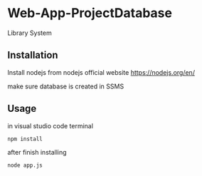 # Web-App-ProjectDatabase
Library System

## Installation
Install nodejs from nodejs official website
https://nodejs.org/en/

make sure database is created in SSMS

## Usage
in visual studio code terminal
```bash
npm install
```
after finish installing
```bash
node app.js
```
